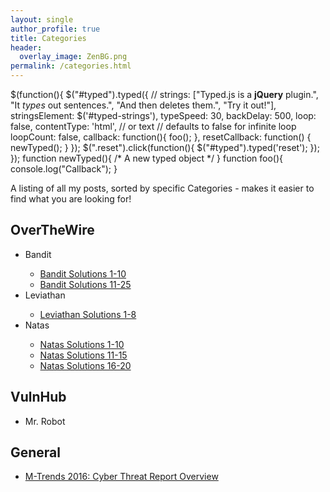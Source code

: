 ```yaml
---
layout: single
author_profile: true
title: Categories
header:
  overlay_image: ZenBG.png
permalink: /categories.html
---
```


<head>
    $(function(){
        $("#typed").typed({
            // strings: ["Typed.js is a <strong>jQuery</strong> plugin.", "It <em>types</em> out sentences.", "And then deletes them.", "Try it out!"],
            stringsElement: $('#typed-strings'),
            typeSpeed: 30,
            backDelay: 500,
            loop: false,
            contentType: 'html', // or text
            // defaults to false for infinite loop
            loopCount: false,
            callback: function(){ foo(); },
            resetCallback: function() { newTyped(); }
        });
        $(".reset").click(function(){
            $("#typed").typed('reset');
        });
    });
    function newTyped(){ /* A new typed object */ }
    function foo(){ console.log("Callback"); }
    </script>
    <link href="main.css" rel="stylesheet"/>
    <style>
        /* code for animated blinking cursor */
        .typed-cursor{
            opacity: 1;
            font-weight: 100;
            -webkit-animation: blink 0.7s infinite;
            -moz-animation: blink 0.7s infinite;
            -ms-animation: blink 0.7s infinite;
            -o-animation: blink 0.7s infinite;
            animation: blink 0.7s infinite;
        }
        @-keyframes blink{
            0% { opacity:1; }
            50% { opacity:0; }
            100% { opacity:1; }
        }
        @-webkit-keyframes blink{
            0% { opacity:1; }
            50% { opacity:0; }
            100% { opacity:1; }
        }
        @-moz-keyframes blink{
            0% { opacity:1; }
            50% { opacity:0; }
            100% { opacity:1; }
        }
        @-ms-keyframes blink{
            0% { opacity:1; }
            50% { opacity:0; }
            100% { opacity:1; }
        }
        @-o-keyframes blink{
            0% { opacity:1; }
            50% { opacity:0; }
            100% { opacity:1; }
        }
    </style>
</head>


A listing of all my posts, sorted by specific Categories - makes it easier to find what you are looking for!

<h2>OverTheWire</h2>
<ul>

<li>Bandit</li>
<ul>
<li><a href="https://jhalon.github.io/over-the-wire-bandit1/">Bandit Solutions 1-10</a></li>
<li><a href="https://jhalon.github.io/over-the-wire-bandit2/">Bandit Solutions 11-25</a></li>
</ul>

<li>Leviathan</li>
<ul>
<li><a href="https://jhalon.github.io/over-the-wire-leviathan/">Leviathan Solutions 1-8</a></li>
</ul>

<li>Natas</li>
<ul>
<li><a href="https://jhalon.github.io/over-the-wire-natas1/">Natas Solutions 1-10</a></li>
<li><a href="https://jhalon.github.io/over-the-wire-natas2/">Natas Solutions 11-15</a></li>
<li><a href="https://jhalon.github.io/over-the-wire-natas3/">Natas Solutions 16-20</a></li>
</ul>

</ul>

<h2>VulnHub</h2>
<ul>
<li>Mr. Robot</li>
</ul>

<h2>General</h2>
<ul>
<li><a href="https://jhalon.github.io/m-trends-fireeye-report-overview/">M-Trends 2016: Cyber Threat Report Overview</a></li>
</ul>
